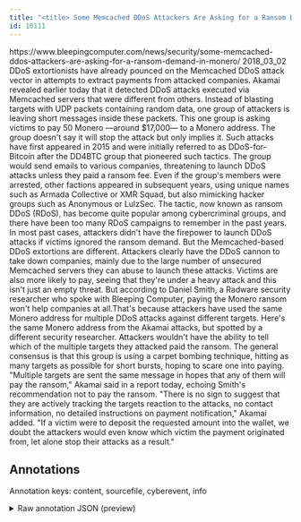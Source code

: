 ```yaml
---
title: "<title> Some Memcached DDoS Attackers Are Asking for a Ransom Demand in Monero  </title>"
id: 10111
---
```


<title> Some Memcached DDoS Attackers Are Asking for a Ransom Demand in Monero  </title>
<source> https://www.bleepingcomputer.com/news/security/some-memcached-ddos-attackers-are-asking-for-a-ransom-demand-in-monero/ </source>
<date> 2018_03_02 </date>
<text>
DDoS extortionists have already pounced on the Memcached DDoS attack vector in attempts to extract payments from attacked companies.
Akamai revealed earlier today that it detected DDoS attacks executed via Memcached servers that were different from others.
Instead of blasting targets with UDP packets containing random data, one group of attackers is leaving short messages inside these packets.
This one group is asking victims to pay 50 Monero —around $17,000— to a Monero address. The group doesn't say it will stop the attack but only implies it.
Such attacks have first appeared in 2015 and were initially referred to as DDoS-for-Bitcoin after the DD4BTC group that pioneered such tactics. The group would send emails to various companies, threatening to launch DDoS attacks unless they paid a ransom fee.
Even if the group's members were arrested, other factions appeared in subsequent years, using unique names such as Armada Collective or XMR Squad, but also mimicking hacker groups such as Anonymous or LulzSec.
The tactic, now known as ransom DDoS (RDoS), has become quite popular among cybercriminal groups, and there have been too many RDoS campaigns to remember in the past years.
In most past cases, attackers didn't have the firepower to launch DDoS attacks if victims ignored the ransom demand. But the Memcached-based DDoS extortions are different.
Attackers clearly have the DDoS cannon to take down companies, mainly due to the large number of unsecured Memcached servers they can abuse to launch these attacks.
Victims are also more likely to pay, seeing that they're under a heavy attack and this isn't just an empty threat.
But according to Daniel Smith, a Radware security researcher who spoke with Bleeping Computer, paying the Monero ransom won't help companies at all.That's because attackers have used the same Monero address for multiple DDoS attacks against different targets. Here's the same Monero address from the Akamai attacks, but spotted by a different security researcher.
Attackers wouldn't have the ability to tell which of the multiple targets they attacked paid the ransom. The general consensus is that this group is using a carpet bombing technique, hitting as many targets as possible for short bursts, hoping to scare one into paying.
"Multiple targets are sent the same message in hopes that any of them will pay the ransom," Akamai said in a report today, echoing Smith's recommendation not to pay the ransom.
"There is no sign to suggest that they are actively tracking the targets reaction to the attacks, no contact information, no detailed instructions on payment notification," Akamai added. "If a victim were to deposit the requested amount into the wallet, we doubt the attackers would even know which victim the payment originated from, let alone stop their attacks as a result."
</text>



## Annotations

Annotation keys: content, sourcefile, cyberevent, info

<details>
<summary>Raw annotation JSON (preview)</summary>

```json
{
  "content": "DDoS extortionists have already pounced on the Memcached DDoS attack vector in attempts to extract payments from attacked companies. Akamai revealed earlier today that it detected DDoS attacks executed via Memcached servers that were different from others. Instead of blasting targets with UDP packets containing random data, one group of attackers is leaving short messages inside these packets. This one group is asking victims to pay 50 Monero \u2014around $17,000\u2014 to a Monero address. The group doesn't say it will stop the attack but only implies it. Such attacks have first appeared in 2015 and were initially referred to as DDoS-for-Bitcoin after the DD4BTC group that pioneered such tactics. The group would send emails to various companies, threatening to launch DDoS attacks unless they paid a ransom fee. Even if the group's members were arrested, other factions appeared in subsequent years, using unique names such as Armada Collective or XMR Squad, but also mimicking hacker groups such as Anonymous or LulzSec. The tactic, now known as ransom DDoS (RDoS), has become quite popular among cybercriminal groups, and there have been too many RDoS campaigns to remember in the past years. In most past cases, attackers didn't have the firepower to launch DDoS attacks if victims ignored the ransom demand. But the Memcached-based DDoS extortions are different. Attackers clearly have the DDoS cannon to take down companies, mainly due to the large number of unsecured Memcached servers they can abuse to launch these attacks. Victims are also more likely to pay, seeing that they're under a heavy attack and this isn't just an empty threat. But according to Daniel Smith, a Radware security researcher who spoke with Bleeping Computer, paying the Monero ransom won't help companies at all.That's because attackers have used the same Monero address for multiple DDoS attacks against different targets. Here's the same Monero address from the Akamai attacks, but spotted by a different security researcher. Attackers wouldn't have the ability to tell which of the multiple targets they attacked paid the ransom. The general consensus is that this group is using a carpet bombing technique, hitting as many targets as possible for short bursts, hoping to scare one into paying. \"Multiple targets are sent the same message in hopes that any of them will pay the ransom,\" Akamai said in a report today, echoing Smith's recommendation not to pay the ransom. \"There is no sign to suggest that they are actively tracking the targets reaction to the attacks, no contact information, no detailed instructions on payment notification,\" Akamai added. \"If a victim were to deposit the requested amount into the wallet, we doubt the attackers would even know which victim the payment originated from, let alone stop their attacks as a result.\"",
  "sourcefile": "10111.txt",
  "cyberevent": {
    "hopper": [
      {
        "index": 0,
        "relation": "Same",
        "events": [
          {
            "index": "E2",
            "type": "Attack",
            "realis": "Actual",
            "nugget": {
              "startOffset": 412,
              "index": "T5",
              "endOffset": 421,
              "text": "is asking"
            },
            "argument": [
              {
                "index": "T11",
                "text": "This one group",
                "endOffset": 411,
                "role": {
                  "type": "Attacker"
                },
                "startOffset": 397,
                "type": "Organization"
              },
              {
                "index": "T6",
                "text": "victims",
                "endOffset": 429,
                "role": {
                  "type": "Victim"
                },
                "startOffset": 422,
                "type": "Person"
              }
            ],
            "subtype": "Ransom"
          },
          {
            "index": "E3",
            "type"
```
</details>
